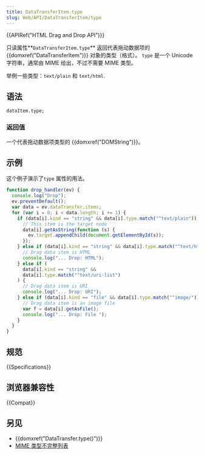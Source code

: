 ```yaml
---
title: DataTransferItem.type
slug: Web/API/DataTransferItem/type
---
```


{{APIRef("HTML Drag and Drop API")}}

只读属性**`DataTransferItem.type`** 返回代表拖动数据项的 {{domxref("DataTransferItem")}} 对象的类型（格式）。 `type` 是一个 Unicode 字符串，通常由 MIME 给出，不过不需要 MIME 类型。

举例一些类型：`text/plain` 和 `text/html`.

## 语法

```plain
dataItem.type;
```

### 返回值

一个代表拖动数据项类型的 {{domxref("DOMString")}}。

## 示例

这个例子演示了`type` 属性的用法。

```js
function drop_handler(ev) {
  console.log("Drop");
  ev.preventDefault();
  var data = ev.dataTransfer.items;
  for (var i = 0; i < data.length; i += 1) {
    if (data[i].kind == "string" && data[i].type.match("^text/plain")) {
      // This item is the target node
      data[i].getAsString(function (s) {
        ev.target.appendChild(document.getElementById(s));
      });
    } else if (data[i].kind == "string" && data[i].type.match("^text/html")) {
      // Drag data item is HTML
      console.log("... Drop: HTML");
    } else if (
      data[i].kind == "string" &&
      data[i].type.match("^text/uri-list")
    ) {
      // Drag data item is URI
      console.log("... Drop: URI");
    } else if (data[i].kind == "file" && data[i].type.match("^image/")) {
      // Drag data item is an image file
      var f = data[i].getAsFile();
      console.log("... Drop: File ");
    }
  }
}
```

## 规范

{{Specifications}}

## 浏览器兼容性

{{Compat}}

## 另见

- {{domxref("DataTransfer.type()")}}
- [MIME 类型不完整列表](/zh-CN/docs/Web/HTTP/Basics_of_HTTP/MIME_types/Complete_list_of_MIME_types)
